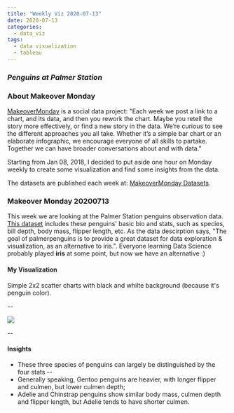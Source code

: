 ```yaml
---
title: "Weekly Viz 2020-07-13"
date: 2020-07-13
categories:
  - data_viz
tags:
  - data visualization
  - tableau
---
```


### *Penguins at Palmer Station*


### About Makeover Monday

[MakeoverMonday](http://www.makeovermonday.co.uk/) is a social data project:
"Each week we post a link to a chart, and its data, and then you rework the chart.
Maybe you retell the story more effectively, or find a new story in the data.
We’re curious to see the different approaches you all take. Whether it’s a simple bar chart or an elaborate infographic, we encourage everyone of all skills to partake.
Together we can have broader conversations about and with data."

Starting from Jan 08, 2018, I decided to put aside one hour on Monday weekly to create some visualization and find some insights from the data.

The datasets are published each week at: [MakeoverMonday Datasets](http://www.makeovermonday.co.uk/data/).

### Makeover Monday 20200713

This week we are looking at the Palmer Station penguins observation data. [This dataset](https://github.com/allisonhorst/palmerpenguins) includes these penguins' basic bio and stats, such as species, bill depth, body mass, flipper length, etc. As the data descirption says, "The goal of palmerpenguins is to provide a great dataset for data exploration & visualization, as an alternative to iris.". Everyone learning Data Science probably played **iris** at some point, but now we have an alternative :)  

#### My Visualization

Simple 2x2 scatter charts with black and whilte background (because it's penguin color).  

--  

<div class='tableauPlaceholder' id='viz1594691603143' style='position: relative'>
<noscript><a href='#'>
   <img alt=' ' src='https:&#47;&#47;public.tableau.com&#47;static&#47;images&#47;Ma&#47;MakeOverMonday2020713PalmerStationPenguins&#47;PalmerStationPenguins&#47;1_rss.png' style='border: none' />
</a></noscript>
<object class='tableauViz'  style='display:none;'>
  <param name='host_url' value='https%3A%2F%2Fpublic.tableau.com%2F' /> 
  <param name='embed_code_version' value='3' /> 
  <param name='site_root' value='' />
  <param name='name' value='MakeOverMonday2020713PalmerStationPenguins&#47;PalmerStationPenguins' />
  <param name='tabs' value='no' />
  <param name='toolbar' value='yes' />
  <param name='static_image' value='https:&#47;&#47;public.tableau.com&#47;static&#47;images&#47;Ma&#47;MakeOverMonday2020713PalmerStationPenguins&#47;PalmerStationPenguins&#47;1.png' />
  <param name='animate_transition' value='yes' />
  <param name='display_static_image' value='yes' />
  <param name='display_spinner' value='yes' />
  <param name='display_overlay' value='yes' />
  <param name='display_count' value='yes' />
  <param name='language' value='en' />
</object></div>           
<script type='text/javascript'>     
  var divElement = document.getElementById('viz1594691603143');   
  var vizElement = divElement.getElementsByTagName('object')[0];              
  if ( divElement.offsetWidth > 800 ) { vizElement.style.width='800px';vizElement.style.height='827px';} else if ( divElement.offsetWidth > 500 ) { vizElement.style.width='800px';vizElement.style.height='827px';} else { vizElement.style.width='100%';vizElement.style.height='727px';}                     var scriptElement = document.createElement('script');                    scriptElement.src = 'https://public.tableau.com/javascripts/api/viz_v1.js';                    vizElement.parentNode.insertBefore(scriptElement, vizElement);               
</script>
  
  
--  

#### Insights
* These three species of penguins can largely be distinguished by the four stats --  
* Generally speaking, Gentoo penguins are heavier, with longer flipper and culmen, but lower culmen depth;  
* Adelie and Chinstrap penguins show similar body mass, culmen depth and flipper length, but Adelie tends to have shorter culmen.  
